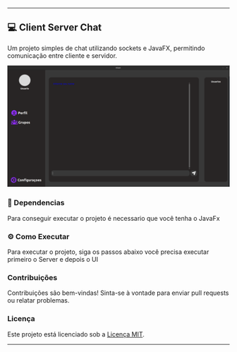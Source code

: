 
---
## 💻 Client Server Chat


Um projeto simples de chat utilizando sockets e JavaFX, permitindo comunicação entre cliente e servidor.

![Screenshot](img.png)

### 📃 Dependencias

Para conseguir executar o projeto é necessario que você tenha o JavaFx

### ⚙️ Como Executar

Para executar o projeto, siga os passos abaixo você precisa executar primeiro o
Server e depois o UI


### Contribuições

Contribuições são bem-vindas! Sinta-se à vontade para enviar pull requests ou relatar problemas.

### Licença

Este projeto está licenciado sob a [Licença MIT](LICENSE).

---
